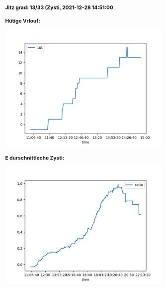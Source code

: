 ### Jitz grad: 13/33 (Zysti, 2021-12-28 14:51:00

### Hütige Vrlouf:
![Graph](Today.png)

### E durschnittleche Zysti:
![Graph](Zysti.png)